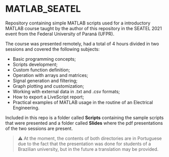 # MATLAB_SEATEL

Repository containing simple MATLAB scripts used for a introductory MATLAB course taught by the author of this repository in the SEATEL 2021 event from the Federal University of Paraná (UFPR).

The course was presented remotely, had a total of 4 hours divided in two sessions and covered the following subjects:

- Basic programming concepts;
- Scripts development;
- Custom function definition;
- Operation with arrays and matrices;
- Signal generation and filtering;
- Graph plotting and customization;
- Working with external data in .txt and .csv formats;
- How to export a LiveScript report;
- Practical examples of MATLAB usage in the routine of an Electrical Engineering.
 
Included in this repo is a folder called **Scripts** containing the sample scripts that were presented and a folder called **Slides** where the pdf presentations of the two sessions are present. 

> ⚠️ At the moment, the contents of both directories are in Portuguese due to the fact that the presentation was done for students of a Brazilian university, but in the future a translation may be provided.
